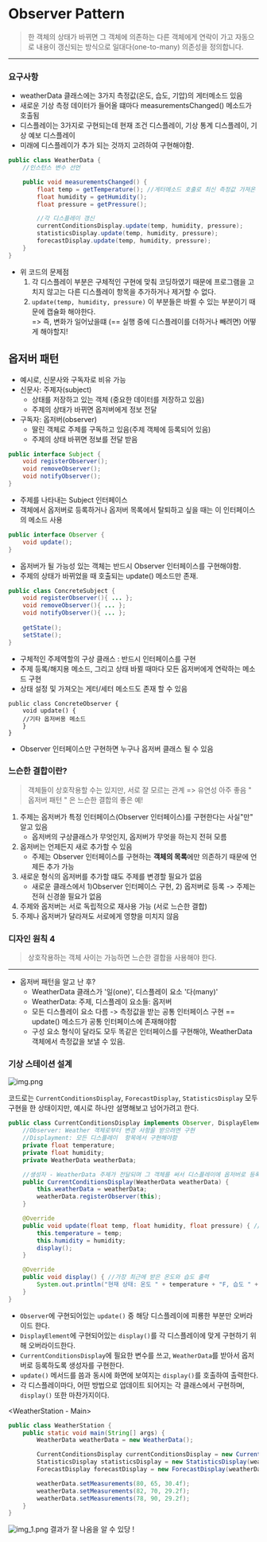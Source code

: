 # Observer Pattern
> 한 객체의 상태가 바뀌면 그 객체에 의존하는 다른 객체에게 연락이 가고 자동으로 내용이 갱신되는 방식으로 일대다(one-to-many) 의존성을 정의합니다.
---
### 요구사항
- weatherData 클래스에는 3가지 측정값(온도, 습도, 기압)의 게터메소드 있음
- 새로운 기상 측정 데이터가 들어올 떄마다 measurementsChanged() 메소드가 호출됨
- 디스플레이는 3가지로 구현되는데 현재 조건 디스플레이, 기상 통계 디스플레이, 기상 예보 디스플레이
- 미래에 디스플레이가 추가 되는 것까지 고려하여 구현해야함.

``` java
public class WeatherData {
    //인스턴스 변수 선언

    public void measurementsChanged() {
        float temp = getTemperature(); //게터메소드 호출로 최신 측정값 가져온 후 적당한 변수에 저장
        float humidity = getHumidity();
        float pressure = getPressure();

        //각 디스플레이 갱신
        currentConditionsDisplay.update(temp, humidity, pressure);
        statisticsDisplay.update(temp, humidity, pressure);
        forecastDisplay.update(temp, humidity, pressure);
    }
}
```
* 위 코드의 문제점 
  1) 각 디스플레이 부분은 구체적인 구현에 맞춰 코딩하였기 때문에 프로그램을 고치지 않고는 다른 디스플레이 항목을 추가하거나 제거할 수 없다.
  2) `update(temp, humidity, pressure)` 이 부분들은 바뀔 수 있는 부분이기 때문에 캡슐화 해야한다.
     <br> => 즉, 변화가 일어났을떄 (== 실행 중에 디스플레이를 더하거나 빼려면)  어떻게 해야할지!

## 옵저버 패턴
- 예시로, 신문사와 구독자로 비유 가능
- 신문사: 주제자(subject) 
  - 상태를 저장하고 있는 객체 (중요한 데이터를 저장하고 있음)
  - 주제의 상태가 바뀌면 옵저버에게 정보 전달
- 구독자: 옵저버(observer)
  - 딸린 객체로 주제를 구독하고 있음(주제 객체에 등록되어 있음)
  - 주제의 상태 바뀌면 정보를 전달 받음
  
``` java
public interface Subject {
    void registerObserver();
    void removeObserver();
    void notifyObserver();
}
```
- 주제를 나타내는 Subject 인터페이스
- 객체에서 옵저버로 등록하거나 옵저버 목록에서 탈퇴하고 싶을 때는 이 인터페이스의 메소드 사용

``` java
public interface Observer {
    void update();
}
```
- 옵저버가 될 가능성 있는 객체는 반드시 Observer 인터페이스를 구현해야함.
- 주제의 상태가 바뀌었을 때 호출되는 update() 메소드만 존재.

``` java
public class ConcreteSubject {
    void registerObserver(){ ... };
    void removeObserver(){ ... };
    void notifyObserver(){ ... };
    
    getState();
    setState();
}
```
- 구체적인 주제역할의 구상 클래스 : 반드시 인터페이스를 구현
- 주제 등록/해지용 메소드, 그리고 상태 바뀔 때마다 모든 옵저버에게 연락하는 메소드 구현
- 상태 설정 및 가져오는 게터/세터 메소드도 존재 할 수 있음
``` jsva
public class ConcreteObserver {
    void update() {
    //기타 옵저버용 메소드
    }
}
```
- Observer 인터페이스만 구현하면 누구나 옵저버 클래스 될 수 있음

### 느슨한 결합이란?
> 객체들이 상호작용할 수는 있지만, 서로 잘 모르는 관계 => 유연성 아주 좋음
" 옵저버 패턴 " 은 느슨한 결합의 좋은 예!

1. 주제는 옵저버가 특정 인터페이스(Observer 인터페이스)를 구현한다는 사실"만" 알고 있음
   - 옵저버의 구상클래스가 무엇인지, 옵저버가 무엇을 하는지 전혀 모름
2. 옵저버는 언제든지 새로 추가할 수 있음
   -  주제는 Observer 인터페이스를 구현하는 **객체의 목록**에만 의존하기 때문에 언제든 추가 가능
3. 새로운 형식의 옵저버를 추가할 떄도 주제를 변경할 필요가 없음
   - 새로운 클래스에서 1)Observer 인터페이스 구현, 2) 옵저버로 등록 -> 주제는 전혀 신경쓸 필요가 없음
4. 주제와 옵저버는 서로 독립적으로 재사용 가능 (서로 느슨한 결합)
5. 주제나 옵저버가 달라져도 서로에게 영향을 미치지 않음

### 디자인 원칙 4
> 상호작용하는 객체 사이는 가능하면 느슨한 결합을 사용해야 한다.

---
- 옵저버 패턴을 알고 난 후?
  - WeatherData 클래스가 '일(one)', 디스플레이 요소 '다(many)'
  - WeatherData: 주제, 디스플레이 요소들: 옵저버
  - 모든 디스플레이 요소 다름 -> 측정값을 받는 공통 인터페이스 구현 == update() 메소드가 공통 인터페이스에 존재해야함
  - 구성 요소 형식이 달라도 모두 똑같은 인터페이스를 구현해야, WeatherData 객체에서 측정값을 보낼 수 있음.

### 기상 스테이션 설계
![img.png](img.png)

코드로는 `CurrentConditionsDisplay`, `ForecastDisplay`, `StatisticsDisplay` 모두 구현을 한 상태이지만, 예시로 하나만 설명해보고 넘어가려고 한다.
```java
public class CurrentConditionsDisplay implements Observer, DisplayElement {
    //Observer: Weather 객체로부터 변경 사항을 받으려면 구현
    //Displayment: 모든 디스플레이  항목에서 구현해야함
    private float temperature;
    private float humidity;
    private WeatherData weatherData;

    //생성자 - WeatherData 주제가 전달되며 그 객체를 써서 디스플레이에 옵저버로 등록
    public CurrentConditionsDisplay(WeatherData weatherData) {
        this.weatherData = weatherData;
        weatherData.registerObserver(this);
    }

    @Override
    public void update(float temp, float humidity, float pressure) { //update()가 호출되면 온도와 습도를 저장하고 display()를 호출
        this.temperature = temp;
        this.humidity = humidity;
        display();
    }

    @Override
    public void display() { //가장 최근에 받은 온도와 습도 출력
        System.out.println("현재 상태: 온도 " + temperature + "F, 습도 " + humidity + "%");
    }
}

```
- `Observer`에 구현되어있는 `update()` 중 해당 디스플레이에 피룡한 부분만 오버라이드 한다.
- `DisplayElement`에 구현되어있는 `display()`를 각 디스플레이에 맞게 구현하기 위해 오버라이드한다.
- `CurrentConditionsDisplay`에 필요한 변수를 쓰고, `WeatherData`를 받아서 옵저버로 등록하도록 생성자를 구현한다.
- `update()` 메서드를 씀과 동시에 화면에 보여지는 `display()`를 호출하여 출력한다.
- 각 디스플레이마다, 어떤 방법으로 업데이트 되어지는 각 클래스에서 구현하며, `display()` 또한 마찬가지이다.

<WeatherStation - Main>
```java
public class WeatherStation {
    public static void main(String[] args) {
        WeatherData weatherData = new WeatherData();

        CurrentConditionsDisplay currentConditionsDisplay = new CurrentConditionsDisplay(weatherData);
        StatisticsDisplay statisticsDisplay = new StatisticsDisplay(weatherData);
        ForecastDisplay forecastDisplay = new ForecastDisplay(weatherData);

        weatherData.setMeasurements(80, 65, 30.4f);
        weatherData.setMeasurements(82, 70, 29.2f);
        weatherData.setMeasurements(78, 90, 29.2f);
    }
}
```
![img_1.png](img_1.png)
결과가 잘 나옴을 알 수 있당 !
